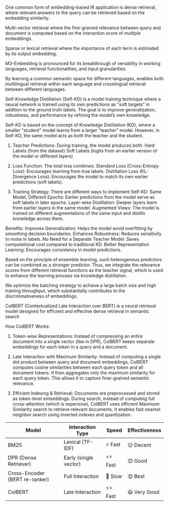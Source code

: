 One common form of embedding-based IR application is dense retrieval, where relevant answers to the query can be retrieved based on the embedding similarity.

Multi-vector retrieval where the fine-grained relevance between query and document is computed based on the interaction score of multiple embeddings.

Sparse or lexical retrieval where the importance of each term is estimated by its output embedding.

M3-Embedding is pronounced for its breakthrough of versatility in working languages, retrieval functionalities, and input granularities.

By learning a common semantic space for different languages, enables both multilingual retrieval within each language and crosslingual retrieval between different languages.

Self-Knowledge Distillation (Self-KD) is a model training technique where a neural network is trained using its own predictions as "soft targets" in addition to the ground truth labels. The goal is to improve generalization, robustness, and performance by refining the model’s own knowledge. 

Self-KD is based on the concept of Knowledge Distillation (KD), where a smaller "student" model learns from a larger "teacher" model. However, in Self-KD, the same model acts as both the teacher and the student.

1. Teacher Predictions: During training, the model produces both:
    Hard Labels (from the dataset)
    Soft Labels (logits from an earlier version of the model or different layers)

2. Loss Function: The total loss combines:
    Standard Loss (Cross-Entropy Loss): Encourages learning from true labels.
    Distillation Loss (KL-Divergence Loss): Encourages the model to match its own earlier predictions (soft labels).

3. Training Strategy: There are different ways to implement Self-KD:
    Same Model, Different Epochs: Earlier predictions from the model serve as soft labels in later epochs.
    Layer-wise Distillation: Deeper layers learn from earlier layers in the same model.
    Augmented Views: The model is trained on different augmentations of the same input and distills knowledge across them.

Benefits:
    Improves Generalization: Helps the model avoid overfitting by smoothing decision boundaries.
    Enhances Robustness: Reduces sensitivity to noise in labels.
    No Need for a Separate Teacher Model: Saves computational cost compared to traditional KD.
    Better Representation Learning: Encourages consistency in model predictions.

Based on the principle of ensemble learning, such heterogenous predictors can be combined as a stronger predictor. Thus, we integrate the relevance scores from different retrieval functions as the teacher signal, which is used to enhance the learning process via knowledge distillation.

We optimize the batching strategy to achieve a large batch size and high training throughput, which substantially contributes to the discriminativeness of embeddings.

ColBERT (Contextualized Late Interaction over BERT) is a neural retrieval model designed for efficient and effective dense retrieval in semantic search

How ColBERT Works:
1. Token-wise Representations:
    Instead of compressing an entire document into a single vector (like in DPR), ColBERT keeps separate embeddings for each token in a query and a document.

2. Late Interaction with Maximum Similarity:
    Instead of computing a single dot product between query and document embeddings, ColBERT computes cosine similarities between each query token and all document tokens.
    It then aggregates only the maximum similarity for each query token.
    This allows it to capture finer-grained semantic relevance.

3. Efficient Indexing & Retrieval:
    Documents are preprocessed and stored as token-level embeddings.
    During search, instead of computing full cross-attention (which is expensive), ColBERT uses efficient Maximum Similarity search to retrieve relevant documents.
    It enables fast nearest neighbor search using inverted indexes and quantization.

Model	|    Interaction Type	|    Speed	|    Effectiveness
--------|-----------------------|-----------|------------------
BM25	|    Lexical (TF-IDF)	|    ⚡ Fast	|    😐 Decent
DPR (Dense Retriever)	|    Early (single vector)	|    ⚡⚡ Fast	|    😊 Good
Cross-Encoder (BERT re-ranker)	|    Full Interaction	|    🐢 Slow	|    😍 Best
ColBERT	|    Late Interaction	|    ⚡⚡ Fast	|    😃 Very Good


